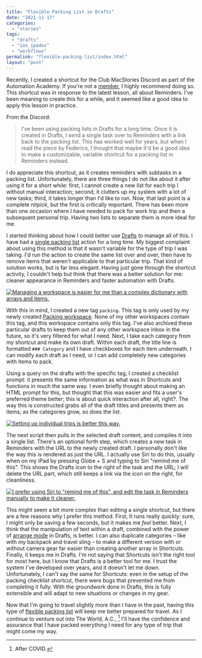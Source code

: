 ```yaml
---
title: "Flexible Packing List in Drafts"
date: "2021-11-17"
categories: 
  - "stories"
tags: 
  - "drafts"
  - "ios_ipados"
  - "workflows"
permalink: "flexible-packing-list/index.html"
layout: "post"
---
```


Recently, I created a shortcut for the Club MacStories Discord as part of the Automation Academy. If you're not a [member](https://club.macstories.net/), I highly recommend doing so. This shortcut was in response to the latest lesson, all about Reminders. I've been meaning to create this for a while, and it seemed like a good idea to apply this lesson in practice.

From the Discord:

> I've been using packing lists in Drafts for a long time. Once it is created in Drafts, I send a single task over to Reminders with a link back to the packing list. This has worked well for years, but when I read the piece by Federico, I thought that maybe it'd be a good idea to make a customizable, variable shortcut for a packing list in Reminders instead.

I do appreciate this shortcut, as it creates reminders with subtasks in a packing list. Unfortunately, there are three things I do not like about it after using it for a short while: first, I cannot create a new list for each trip I without manual interaction; second, it clutters up my system with a lot of new tasks; third, it takes longer than I'd like to run. Now, that last point is a complete nitpick, but the first is critically important. There has been more than one occasion where I have needed to pack for work trip and then a subsequent personal trip. Having two lists to separate them is more ideal for me.

I started thinking about how I could better use [Drafts](https://itunes.apple.com/us/app/drafts-capture-act/id1236254471?mt=8&uo=4&at=1001l4VZ) to manage all of this. I have had a [single packing list](https://www.nahumck.me/making-2do-lists-better/) action for a long time. My biggest complaint about using this method is that it wasn't variable for the type of trip I was taking. I'd run the action to create the same list over and over, then have to remove items that weren't applicable to that particular trip. That kind of solution works, but is far less elegant. Having just gone through the shortcut activity, I couldn't help but think that there was a better solution for me: cleaner appearance in Reminders and faster automation with Drafts.

[![](/images/Packing-Lists-in-Drafts-vs-Shortcuts-1024x788.png "Managing a workspace is easier for me than a complex dictionary with arrays and items.")](/images/Packing-Lists-in-Drafts-vs-Shortcuts.png)

With this in mind, I created a new tag `packing`. This tag is only used by my newly created [Packing workspace](https://actions.getdrafts.com/w/1sV). None of my other workspaces contain this tag, and this workspace contains only this tag. I've also archived these particular drafts to keep them out of any other workspace inbox in the future, so it's very filtered for what I need. Next, I take each category from my shortcut and make its own draft. Within each draft, the title line is formatted `### Category` and I have checkboxes for each item underneath. I can modify each draft as I need, or I can add completely new categories with items to pack.

Using a query on the drafts with the specific tag, I created a checklist prompt: it presents the same information as what was in Shortcuts and functions in much the same way. I even briefly thought about making an HTML prompt for this, but thought that this was easier and fits a user's preferred theme better; this is about quick interaction after all, right?. The way this is constructed grabs all of the draft titles and presents them as items; as the categories grow, so does the list.

[![](/images/Variable-Packing-Lists-in-Drafts-1024x640.png "Setting up individual trips is better this way.")](/images/Variable-Packing-Lists-in-Drafts.png) 

The next script then pulls in the selected draft content, and compiles it into a single list. There's an optional forth step, which creates a new task in Reminders with the URL to the newly created draft. I personally don't like the way this is rendered as just the URL. I actually use Siri to do this, usually when on my iPad by pressing Globe + S and typing to Siri "remind me of this". This shows the Drafts icon to the right of the task and the URL; I will delete the URL part, which still keeps a link via the icon on the right, for cleanliness.

[![](/images/Drafts-Packing-List-Display-Options-in-Reminders-450x255.jpg "I prefer using Siri to \"remind me of this\", and edit the task in Reminders manually to make it cleaner.")](/images/Drafts-Packing-List-Display-Options-in-Reminders.jpg) 

This might seem a bit more complex than editing a single shortcut, but there are a few reasons why I prefer this method. First, It runs really quickly: sure, I might only be saving a few seconds, but it makes me _feel_ better. Next, I think that the manipulation of text within a draft, combined with the power of [arrange mode](https://www.nahumck.me/arrange-mode-in-drafts/) in Drafts, is better. I can also duplicate categories – like with my backpack and travel sling – to make a different version with or without camera gear far easier than creating another array in Shortcuts. Finally, it keeps me in Drafts. I'm not saying that Shortcuts isn't the right tool for most here, but I know that Drafts is a better tool for me. I trust the system I've developed over years, and it doesn't let me down. Unfortunately, I can't say the same for Shortcuts: even in the setup of the packing checklist shortcut, there were bugs that prevented me from completing it fully. With the groundwork done in Drafts, this is fully extensible and will adapt to new situations or changes in my gear.

Now that I'm going to travel slightly more than I have in the past, having this type of [flexible packing list](https://actions.getdrafts.com/a/1sT) will keep me better prepared for travel. As I continue to venture out into The World, A.C., [^covid] I'll have the confidence and assurance that I have packed everything I need for any type of trip that might come my way.

[^covid]: After COVID.
